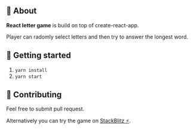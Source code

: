 ## 🔸 About

**React letter game** is build on top of create-react-app. 

Player can radomly select letters and then try to answer the longest word. 

## 🔸 Getting started

1. ```yarn install```
2. ```yarn start```

## 🔸 Contributing

Feel free to submit pull request.

Alternatively you can try the game on [StackBlitz ⚡️](https://stackblitz.com/edit/react-6dpgoo).
